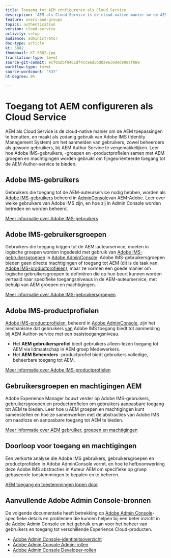 ```yaml
---
title: Toegang tot AEM configureren als Cloud Service
description: 'AEM als Cloud Service is de cloud-native manier om de AEM toepassingen te benutten en maakt als zodanig gebruik van Adobe IMS (Identity Management System) om het aanmelden van gebruikers, zowel beheerders als gewone gebruikers, bij de AEM Author-service te vergemakkelijken. Leer hoe Adobe IMS-gebruikers, gebruikersgroepen en productprofielen allemaal worden gebruikt in combinatie met AEM groepen en machtigingen om specifieke toegang tot AEM-auteur te bieden.  '
feature: users-and-groups
topics: authentication
version: cloud-service
activity: setup
audience: administrator
doc-type: article
kt: 5882
thumbnail: KT-5882.jpg
translation-type: tm+mt
source-git-commit: 9cf01dbf9461df4cc96d5bd0a96c0d4d900af089
workflow-type: tm+mt
source-wordcount: '537'
ht-degree: 0%

---
```



# Toegang tot AEM configureren als Cloud Service

AEM als Cloud Service is de cloud-native manier om de AEM toepassingen te benutten, en maakt als zodanig gebruik van Adobe IMS (Identity Management System) om het aanmelden van gebruikers, zowel beheerders als gewone gebruikers, bij AEM Author Service te vergemakkelijken. Leer hoe Adobe IMS-gebruikers, -groepen en -productprofielen samen met AEM groepen en machtigingen worden gebruikt om fijngeoriënteerde toegang tot de AEM Author-service te bieden.

## Adobe IMS-gebruikers

Gebruikers die toegang tot de AEM-auteurservice nodig hebben, worden als [Adobe IMS-gebruikers](https://helpx.adobe.com/nl/enterprise/using/set-up-identity.html) beheerd in [AdminConsole](https://adminconsole.adobe.com)van AEM-Adobe. Leer over welke gebruikers van Adobe IMS zijn, en hoe zij in Admin Console worden betreden en worden beheerd.

[Meer informatie over Adobe IMS-gebruikers](./adobe-ims-users.md)

## Adobe IMS-gebruikersgroepen

Gebruikers die toegang krijgen tot de AEM-auteurservice, moeten in logische groepen worden ingedeeld met gebruik van [Adobe IMS-gebruikersgroepen](https://helpx.adobe.com/enterprise/using/user-groups.html) in [Adobe AdminConsole](https://adminconsole.adobe.com). Adobe IMS-gebruikersgroepen bieden geen directe machtigingen of toegang tot AEM (dit is de taak van [Adobe IMS-productprofielen](#adobe-ims-product-profiles)), maar ze vormen een goede manier om logische gebruikersgroepen te definiëren die op hun beurt kunnen worden vertaald naar specifieke toegangsniveaus in de AEM-auteurservice, met behulp van AEM groepen en machtigingen.

[Meer informatie over Adobe IMS-gebruikersgroepen](./adobe-ims-user-groups.md)

## Adobe IMS-productprofielen

[Adobe IMS-productprofielen](https://helpx.adobe.com/enterprise/using/manage-permissions-and-roles.html), beheerd in [Adobe AdminConsole](https://adminconsole.adobe.com), zijn het mechanisme dat gebruikers [van](#adobe-ims-users) Adobe IMS toegang biedt tot aanmelding bij AEM Author-service met een basistoegangsniveau.

+ Het __AEM gebruikersprofiel__ biedt gebruikers alleen-lezen toegang tot AEM via lidmaatschap in AEM groep Medewerkers.
+ Het __AEM Beheerders__ -productprofiel biedt gebruikers volledige, beheerbare toegang tot AEM.

[Meer informatie over Adobe IMS-productprofielen](./adobe-ims-product-profiles.md)

## Gebruikersgroepen en machtigingen AEM

Adobe Experience Manager bouwt verder op Adobe IMS-gebruikers, gebruikersgroepen en productprofielen om gebruikers aanpasbare toegang tot AEM te bieden. Leer hoe u AEM groepen en machtigingen kunt samenstellen en hoe ze samenwerken met de abstracties van Adobe IMS om naadloze en aanpasbare toegang tot AEM te bieden.

[Meer informatie over AEM gebruiker, groepen en machtigingen](./aem-users-groups-and-permissions.md)

## Doorloop voor toegang en machtigingen

Een verkorte analyse die Adobe IMS gebruikers, gebruikersgroepen en productprofielen in Adobe AdminConsole vormt, en hoe te hefboomwerking deze Adobe IMS abstracties in Auteur AEM om specifieke op groep gebaseerde toestemmingen te bepalen en te beheren.

[AEM toegang en toestemmingen lopen door](./walk-through.md)

## Aanvullende Adobe Admin Console-bronnen

De volgende documentatie heeft betrekking op [Adobe Admin Console](https://adminconsole.adobe.com)-specifieke details en problemen die kunnen helpen bij een beter inzicht in de Adobe Admin Console en het gebruik ervan voor het beheer van gebruikers en toegang tot verschillende Experience Cloud-producten.

+ [Adobe Admin Console-identiteitsoverzicht](https://helpx.adobe.com/enterprise/using/identity.html)
+ [Adobe Admin Console Admin-rollen](https://helpx.adobe.com/enterprise/using/admin-roles.html)
+ [Adobe Admin Console Developer-rollen](https://helpx.adobe.com/enterprise/using/manage-developers.html)